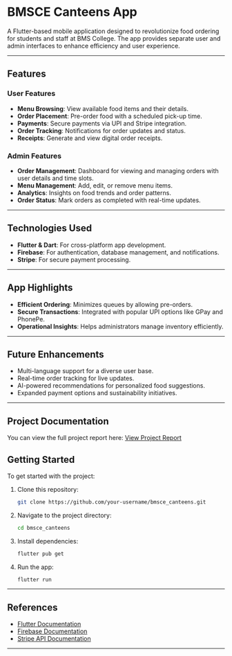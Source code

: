 
# BMSCE Canteens App

A Flutter-based mobile application designed to revolutionize food ordering for students and staff at BMS College. The app provides separate user and admin interfaces to enhance efficiency and user experience.

---

## Features  

### **User Features**  
- **Menu Browsing**: View available food items and their details.  
- **Order Placement**: Pre-order food with a scheduled pick-up time.  
- **Payments**: Secure payments via UPI and Stripe integration.  
- **Order Tracking**: Notifications for order updates and status.  
- **Receipts**: Generate and view digital order receipts.  

### **Admin Features**  
- **Order Management**: Dashboard for viewing and managing orders with user details and time slots.  
- **Menu Management**: Add, edit, or remove menu items.  
- **Analytics**: Insights on food trends and order patterns.  
- **Order Status**: Mark orders as completed with real-time updates.  

---

## Technologies Used  
- **Flutter & Dart**: For cross-platform app development.  
- **Firebase**: For authentication, database management, and notifications.  
- **Stripe**: For secure payment processing.  

---

## App Highlights  
- **Efficient Ordering**: Minimizes queues by allowing pre-orders.  
- **Secure Transactions**: Integrated with popular UPI options like GPay and PhonePe.  
- **Operational Insights**: Helps administrators manage inventory efficiently.  

---

## Future Enhancements  
- Multi-language support for a diverse user base.  
- Real-time order tracking for live updates.  
- AI-powered recommendations for personalized food suggestions.  
- Expanded payment options and sustainability initiatives.  

---
## Project Documentation

You can view the full project report here:
[View Project Report](https://drive.google.com/file/d/13vxRcXKVGC0kCTKJwXW_6xI5MjLfXEjv/view?usp=sharing)


## Getting Started  

To get started with the project:  
1. Clone this repository:  
   ```bash
   git clone https://github.com/your-username/bmsce_canteens.git
   ```
2. Navigate to the project directory:  
   ```bash
   cd bmsce_canteens
   ```
3. Install dependencies:  
   ```bash
   flutter pub get
   ```
4. Run the app:  
   ```bash
   flutter run
   ```

---

## References  
- [Flutter Documentation](https://flutter.dev/docs)  
- [Firebase Documentation](https://firebase.google.com/docs)  
- [Stripe API Documentation](https://stripe.com/docs)  

---

